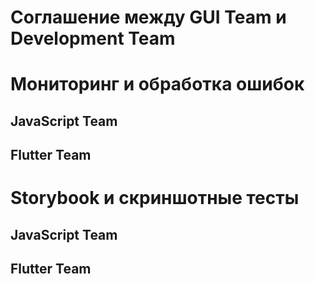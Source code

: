 # Соглашение между GUI Team и Development Team

# Мониторинг и обработка ошибок
## JavaScript Team

## Flutter Team

# Storybook и скриншотные тесты
## JavaScript Team

## Flutter Team

